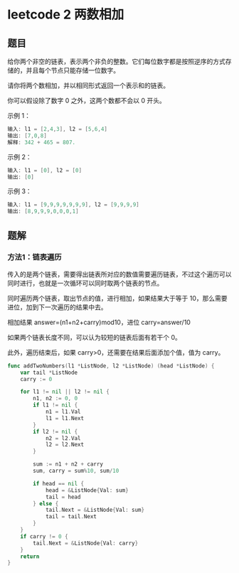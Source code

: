 # leetcode 2 两数相加

## 题目

给你两个非空的链表，表示两个非负的整数。它们每位数字都是按照逆序的方式存储的，并且每个节点只能存储一位数字。

请你将两个数相加，并以相同形式返回一个表示和的链表。

你可以假设除了数字 0 之外，这两个数都不会以 0 开头。

示例 1：

```go
输入: l1 = [2,4,3], l2 = [5,6,4]
输出: [7,0,8]
解释: 342 + 465 = 807.
```

示例 2：

```go
输入: l1 = [0], l2 = [0]
输出: [0]
```

示例 3：

```go
输入: l1 = [9,9,9,9,9,9,9], l2 = [9,9,9,9]
输出: [8,9,9,9,0,0,0,1]
```

## 题解

### 方法1：链表遍历

传入的是两个链表，需要得出链表所对应的数值需要遍历链表，不过这个遍历可以同时进行，也就是一次循环可以同时取两个链表的节点。

同时遍历两个链表，取出节点的值，进行相加，如果结果大于等于 10，那么需要进位，加到下一次遍历的结果中去。

相加结果 answer=(n1+n2+carry)mod10，进位 carry=answer/10

如果两个链表长度不同，可以认为较短的链表后面有若干个 0。

此外，遍历结束后，如果 carry>0，还需要在结果后面添加个值，值为 carry。

```go
func addTwoNumbers(l1 *ListNode, l2 *ListNode) (head *ListNode) {
	var tail *ListNode
	carry := 0

	for l1 != nil || l2 != nil {
		n1, n2 := 0, 0
		if l1 != nil {
			n1 = l1.Val
			l1 = l1.Next
		}
		if l2 != nil {
			n2 = l2.Val
			l2 = l2.Next
		}

		sum := n1 + n2 + carry
		sum, carry = sum%10, sum/10

		if head == nil {
			head = &ListNode{Val: sum}
			tail = head
		} else {
			tail.Next = &ListNode{Val: sum}
			tail = tail.Next
		}
	}
	if carry != 0 {
		tail.Next = &ListNode{Val: carry}
	}
	return
}
```